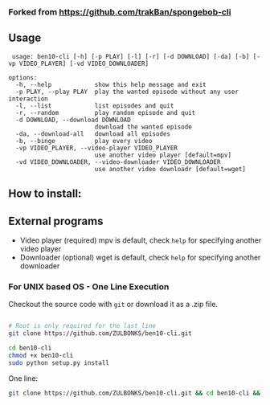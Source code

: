 ### Forked from https://github.com/trakBan/spongebob-cli
## Usage
```
 usage: ben10-cli [-h] [-p PLAY] [-l] [-r] [-d DOWNLOAD] [-da] [-b] [-vp VIDEO_PLAYER] [-vd VIDEO_DOWNLOADER]

options:
  -h, --help            show this help message and exit
  -p PLAY, --play PLAY  play the wanted episode without any user interaction
  -l, --list            list episodes and quit
  -r, --random          play random episode and quit
  -d DOWNLOAD, --download DOWNLOAD
                        download the wanted episode
  -da, --download-all   download all episodes
  -b, --binge           play every video
  -vp VIDEO_PLAYER, --video-player VIDEO_PLAYER
                        use another video player [default=mpv]
  -vd VIDEO_DOWNLOADER, --video-downloader VIDEO_DOWNLOADER
                        use another video downloadr [default=wget]
```

## How to install:

## External programs
  - Video player (required) mpv is default, check ```help``` for specifying another video player
  - Downloader (optional) wget is default, check ```help``` for specifying another downloader 

### For UNIX based OS - One Line Execution
Checkout the source code with `git` or download it as a .zip file.
```bash

# Root is only required for the last line
git clone https://github.com/ZULBONKS/ben10-cli.git

cd ben10-cli
chmod +x ben10-cli
sudo python setup.py install
```

One line: 
```bash
git clone https://github.com/ZULBONKS/ben10-cli.git && cd ben10-cli && chmod +x ben10-cli && sudo python setup.py install
```
